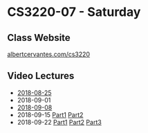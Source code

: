 # CS3220-07 - Saturday

## Class Website
[albertcervantes.com/cs3220](http://albertcervantes.com/cs3220)

## Video Lectures
- [2018-08-25](http://albertcervantes.com/cs3220/lectures/cs3220-2018-08-25-s.mp4)
- 2018-09-01
- [2018-09-08](http://albertcervantes.com/cs3220/lectures/cs3220-2018-09-08-s.mp4)
- 2018-09-15 [Part1](http://albertcervantes.com/cs3220/lectures/cs3220-2018-09-15-s-part1.mp4) [Part2](http://albertcervantes.com/cs3220/lectures/cs3220-2018-09-15-s-part2.mp4)
- 2018-09-22 [Part1](http://albertcervantes.com/cs3220/lectures/cs3220-2018-09-22-s-part1.mp4) [Part2](http://albertcervantes.com/cs3220/lectures/cs3220-2018-09-22-s-part2.mp4) [Part3](http://albertcervantes.com/cs3220/lectures/cs3220-2018-09-22-s-part3.mp4)
